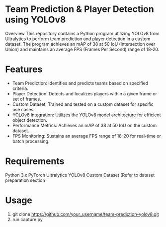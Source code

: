# Team Prediction & Player Detection using YOLOv8
Overview
This repository contains a Python program utilizing YOLOv8 from Ultralytics to perform team prediction and player detection in a custom dataset. The program achieves an mAP of 38 at 50 IoU (Intersection over Union) and maintains an average FPS (Frames Per Second) range of 18-20.

# Features
* Team Prediction: Identifies and predicts teams based on specified criteria.
* Player Detection: Detects and localizes players within a given frame or set of frames.
* Custom Dataset: Trained and tested on a custom dataset for specific use cases.
* YOLOv8 Integration: Utilizes the YOLOv8 model architecture for efficient object detection.
* Performance Metrics: Achieves an mAP of 38 at 50 IoU on the custom dataset.
* FPS Monitoring: Sustains an average FPS range of 18-20 for real-time or batch processing.

# Requirements
Python 3.x
PyTorch
Ultralytics YOLOv8
Custom Dataset (Refer to dataset preparation section

# Usage
1. git clone https://github.com/your_username/team-prediction-yolov8.git
2. run capture.py
